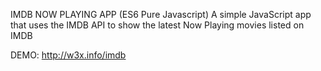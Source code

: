 IMDB NOW PLAYING APP (ES6 Pure Javascript)
A simple JavaScript app that uses the IMDB API to show the latest Now Playing movies listed on IMDB

DEMO: http://w3x.info/imdb
